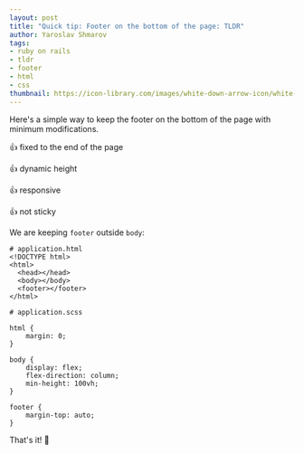```yaml
---
layout: post
title: "Quick tip: Footer on the bottom of the page: TLDR"
author: Yaroslav Shmarov
tags: 
- ruby on rails
- tldr
- footer
- html
- css
thumbnail: https://icon-library.com/images/white-down-arrow-icon/white-down-arrow-icon-5.jpg
---
```


Here's a simple way to keep the footer on the bottom of the page with minimum modifications.

👍 fixed to the end of the page

👍 dynamic height

👍 responsive

👍 not sticky

We are keeping `footer` outside `body`:

```
# application.html
<!DOCTYPE html>
<html>
  <head></head>
  <body></body>
  <footer></footer>
</html>
```

```
# application.scss

html {
    margin: 0;
}

body {
    display: flex;
    flex-direction: column;
    min-height: 100vh;
}

footer {
    margin-top: auto;
}
```

That's it! 🤠
